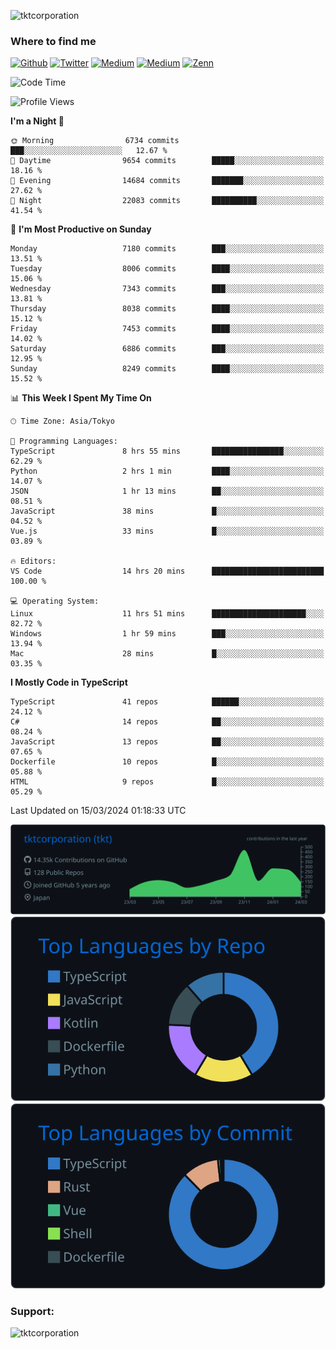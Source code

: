 <p align="left"> <img src="https://komarev.com/ghpvc/?username=tktcorporation&label=Profile%20views&color=0e75b6&style=flat" alt="tktcorporation" /> </p>

<h3>Where to find me</h3>
<p>
<a href="https://github.com/tktcorporation" target="_blank"><img alt="Github" src="https://img.shields.io/badge/GitHub-%2312100E.svg?&style=for-the-badge&logo=Github&logoColor=white" /></a>
<a href="https://twitter.com/tktcorporation" target="_blank"><img alt="Twitter" src="https://img.shields.io/badge/twitter-%231DA1F2.svg?&style=for-the-badge&logo=twitter&logoColor=white" /></a>
<a href="https://www.linkedin.com/in/tktcorporation" target="_blank"><img alt="Medium" src="https://img.shields.io/badge/linkdin-0a66c2.svg?&style=for-the-badge&logo=linkedin&logoColor=white" /></a>
<a href="https://qiita.com/tktcorporation" target="_blank"><img alt="Medium" src="https://img.shields.io/badge/qiita-55C500.svg?&style=for-the-badge&logo=qiita&logoColor=white" /></a>
<a href="https://zenn.dev/tktcorporation" target="_blank"><img alt="Zenn" src="https://img.shields.io/badge/Zenn-3EA8FF.svg?&style=for-the-badge&logo=Zenn&logoColor=white" /></a>
</p>
  
<!--START_SECTION:waka-->
![Code Time](http://img.shields.io/badge/Code%20Time-1%2C436%20hrs%2033%20mins-blue)

![Profile Views](http://img.shields.io/badge/Profile%20Views-1-blue)

**I'm a Night 🦉** 

```text
🌞 Morning                6734 commits        ███░░░░░░░░░░░░░░░░░░░░░░   12.67 % 
🌆 Daytime                9654 commits        █████░░░░░░░░░░░░░░░░░░░░   18.16 % 
🌃 Evening                14684 commits       ███████░░░░░░░░░░░░░░░░░░   27.62 % 
🌙 Night                  22083 commits       ██████████░░░░░░░░░░░░░░░   41.54 % 
```
📅 **I'm Most Productive on Sunday** 

```text
Monday                   7180 commits        ███░░░░░░░░░░░░░░░░░░░░░░   13.51 % 
Tuesday                  8006 commits        ████░░░░░░░░░░░░░░░░░░░░░   15.06 % 
Wednesday                7343 commits        ███░░░░░░░░░░░░░░░░░░░░░░   13.81 % 
Thursday                 8038 commits        ████░░░░░░░░░░░░░░░░░░░░░   15.12 % 
Friday                   7453 commits        ████░░░░░░░░░░░░░░░░░░░░░   14.02 % 
Saturday                 6886 commits        ███░░░░░░░░░░░░░░░░░░░░░░   12.95 % 
Sunday                   8249 commits        ████░░░░░░░░░░░░░░░░░░░░░   15.52 % 
```


📊 **This Week I Spent My Time On** 

```text
🕑︎ Time Zone: Asia/Tokyo

💬 Programming Languages: 
TypeScript               8 hrs 55 mins       ████████████████░░░░░░░░░   62.29 % 
Python                   2 hrs 1 min         ████░░░░░░░░░░░░░░░░░░░░░   14.07 % 
JSON                     1 hr 13 mins        ██░░░░░░░░░░░░░░░░░░░░░░░   08.51 % 
JavaScript               38 mins             █░░░░░░░░░░░░░░░░░░░░░░░░   04.52 % 
Vue.js                   33 mins             █░░░░░░░░░░░░░░░░░░░░░░░░   03.89 % 

🔥 Editors: 
VS Code                  14 hrs 20 mins      █████████████████████████   100.00 % 

💻 Operating System: 
Linux                    11 hrs 51 mins      █████████████████████░░░░   82.72 % 
Windows                  1 hr 59 mins        ███░░░░░░░░░░░░░░░░░░░░░░   13.94 % 
Mac                      28 mins             █░░░░░░░░░░░░░░░░░░░░░░░░   03.35 % 
```

**I Mostly Code in TypeScript** 

```text
TypeScript               41 repos            ██████░░░░░░░░░░░░░░░░░░░   24.12 % 
C#                       14 repos            ██░░░░░░░░░░░░░░░░░░░░░░░   08.24 % 
JavaScript               13 repos            ██░░░░░░░░░░░░░░░░░░░░░░░   07.65 % 
Dockerfile               10 repos            █░░░░░░░░░░░░░░░░░░░░░░░░   05.88 % 
HTML                     9 repos             █░░░░░░░░░░░░░░░░░░░░░░░░   05.29 % 
```




 Last Updated on 15/03/2024 01:18:33 UTC
<!--END_SECTION:waka-->

[![](https://raw.githubusercontent.com/tktcorporation/tktcorporation/master/profile-summary-card-output/github_dark/0-profile-details.svg)](https://github.com/vn7n24fzkq/github-profile-summary-cards)
[![](https://raw.githubusercontent.com/tktcorporation/tktcorporation/master/profile-summary-card-output/github_dark/1-repos-per-language.svg)](https://github.com/vn7n24fzkq/github-profile-summary-cards) [![](https://raw.githubusercontent.com/tktcorporation/tktcorporation/master/profile-summary-card-output/github_dark/2-most-commit-language.svg)](https://github.com/vn7n24fzkq/github-profile-summary-cards)

<h3 align="left">Support:</h3>
<p><a href="https://www.buymeacoffee.com/tktcorporation"> <img align="left" src="https://cdn.buymeacoffee.com/buttons/v2/default-yellow.png" height="50" width="210" alt="tktcorporation" /></a></p><br><br>
